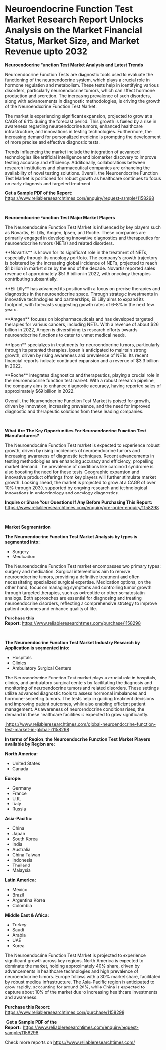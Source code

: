 <p><h1>Neuroendocrine Function Test Market Research Report Unlocks Analysis on the Market Financial Status, Market Size, and Market Revenue upto 2032</h1></p><p><strong>Neuroendocrine Function Test Market Analysis and Latest Trends</strong></p>
<p><p>Neuroendocrine Function Tests are diagnostic tools used to evaluate the functioning of the neuroendocrine system, which plays a crucial role in hormone regulation and metabolism. These tests help in identifying various disorders, particularly neuroendocrine tumors, which can affect hormone production and secretion. The increasing prevalence of such disorders, along with advancements in diagnostic methodologies, is driving the growth of the Neuroendocrine Function Test Market.</p><p>The market is experiencing significant expansion, projected to grow at a CAGR of 6.1% during the forecast period. This growth is fueled by a rise in awareness regarding neuroendocrine tumors, enhanced healthcare infrastructure, and innovations in testing technologies. Furthermore, the increasing demand for personalized medicine is prompting the development of more precise and effective diagnostic tests.</p><p>Trends influencing the market include the integration of advanced technologies like artificial intelligence and biomarker discovery to improve testing accuracy and efficiency. Additionally, collaborations between research institutions and pharmaceutical companies are enhancing the availability of novel testing solutions. Overall, the Neuroendocrine Function Test Market is positioned for robust growth as healthcare continues to focus on early diagnosis and targeted treatment.</p></p>
<p><strong>Get a Sample PDF of the Report:&nbsp;</strong> <a href="https://www.reliableresearchtimes.com/enquiry/request-sample/1158298?utm_campaign=3583&utm_medium=2&utm_source=Github&utm_content=ia&utm_term=21032025&utm_id=neuroendocrine-function-test">https://www.reliableresearchtimes.com/enquiry/request-sample/1158298</a></p>
<p>&nbsp;</p>
<p><strong>Neuroendocrine Function Test Major Market Players</strong></p>
<p><p>The Neuroendocrine Function Test Market is influenced by key players such as Novartis, Eli Lilly, Amgen, Ipsen, and Roche. These companies are primarily engaged in developing innovative diagnostics and therapeutics for neuroendocrine tumors (NETs) and related disorders.</p><p>**Novartis** is known for its significant role in the treatment of NETs, especially through its oncology portfolio. The company's growth trajectory is bolstered by the increasing global incidence of NETs, projected to reach $1 billion in market size by the end of the decade. Novartis reported sales revenue of approximately $51.6 billion in 2022, with oncology therapies contributing substantially.</p><p>**Eli Lilly** has advanced its position with a focus on precise therapies and diagnostics in the neuroendocrine space. Through strategic investments in innovative technologies and partnerships, Eli Lilly aims to expand its footprint, with forecasts suggesting growth rates of 6-8% in the next few years.</p><p>**Amgen** focuses on biopharmaceuticals and has developed targeted therapies for various cancers, including NETs. With a revenue of about $26 billion in 2022, Amgen is diversifying its research efforts towards neuroendocrine functions to cater to unmet medical needs.</p><p>**Ipsen** specializes in treatments for neuroendocrine tumors, particularly through its patented therapies. Ipsen is anticipated to maintain strong growth, driven by rising awareness and prevalence of NETs. Its recent financial reports indicate continued expansion and a revenue of $3.3 billion in 2022.</p><p>**Roche** integrates diagnostics and therapeutics, playing a crucial role in the neuroendocrine function test market. With a robust research pipeline, the company aims to enhance diagnostic accuracy, having reported sales of approximately $69 billion in 2022. </p><p>Overall, the Neuroendocrine Function Test Market is poised for growth, driven by innovation, increasing prevalence, and the need for improved diagnostic and therapeutic solutions from these leading companies.</p></p>
<p>&nbsp;</p>
<p><strong>What Are The Key Opportunities For Neuroendocrine Function Test Manufacturers?</strong></p>
<p><p>The Neuroendocrine Function Test market is expected to experience robust growth, driven by rising incidences of neuroendocrine tumors and increasing awareness of diagnostic techniques. Recent advancements in testing methodologies are enhancing accuracy and efficiency, propelling market demand. The prevalence of conditions like carcinoid syndrome is also boosting the need for these tests. Geographic expansion and innovative product offerings from key players will further stimulate market growth. Looking ahead, the market is projected to grow at a CAGR of over 10% through 2030, supported by ongoing research and technological innovations in endocrinology and oncology diagnostics.</p></p>
<p><strong>Inquire or Share Your Questions If Any Before Purchasing This Report:</strong> <a href="https://www.reliableresearchtimes.com/enquiry/pre-order-enquiry/1158298?utm_campaign=3583&utm_medium=2&utm_source=Github&utm_content=ia&utm_term=21032025&utm_id=neuroendocrine-function-test">https://www.reliableresearchtimes.com/enquiry/pre-order-enquiry/1158298</a></p>
<p>&nbsp;</p>
<p><strong>Market Segmentation</strong></p>
<p><strong>The Neuroendocrine Function Test Market Analysis by types is segmented into:</strong></p>
<p><ul><li>Surgery</li><li>Medication</li></ul></p>
<p><p>The Neuroendocrine Function Test market encompasses two primary types: surgery and medication. Surgical interventions aim to remove neuroendocrine tumors, providing a definitive treatment and often necessitating specialized surgical expertise. Medication options, on the other hand, focus on managing symptoms and controlling tumor growth through targeted therapies, such as octreotide or other somatostatin analogs. Both approaches are essential for diagnosing and treating neuroendocrine disorders, reflecting a comprehensive strategy to improve patient outcomes and enhance quality of life.</p></p>
<p><strong>Purchase this Report:&nbsp;</strong><a href="https://www.reliableresearchtimes.com/purchase/1158298?utm_campaign=3583&utm_medium=2&utm_source=Github&utm_content=ia&utm_term=21032025&utm_id=neuroendocrine-function-test">https://www.reliableresearchtimes.com/purchase/1158298</a></p>
<p>&nbsp;</p>
<p><strong>The Neuroendocrine Function Test Market Industry Research by Application is segmented into:</strong></p>
<p><ul><li>Hospitals</li><li>Clinics</li><li>Ambulatory Surgical Centers</li></ul></p>
<p><p>The Neuroendocrine Function Test market plays a crucial role in hospitals, clinics, and ambulatory surgical centers by facilitating the diagnosis and monitoring of neuroendocrine tumors and related disorders. These settings utilize advanced diagnostic tools to assess hormonal imbalances and hormone-secreting tumors. The tests help in guiding treatment decisions and improving patient outcomes, while also enabling efficient patient management. As awareness of neuroendocrine conditions rises, the demand in these healthcare facilities is expected to grow significantly.</p></p>
<p><a href="https://www.reliableresearchtimes.com/global-neuroendocrine-function-test-market-in-global-r1158298?utm_campaign=3583&utm_medium=2&utm_source=Github&utm_content=ia&utm_term=21032025&utm_id=neuroendocrine-function-test">&nbsp;https://www.reliableresearchtimes.com/global-neuroendocrine-function-test-market-in-global-r1158298</a></p>
<p><strong>In terms of Region, the Neuroendocrine Function Test Market Players available by Region are:</strong></p>
<p>
    <p> <strong> North America: </strong>
        <ul>
            <li>United States</li>
            <li>Canada</li>
        </ul>
        </p> 
    <p> <strong> Europe: </strong>
        <ul>
            <li>Germany</li>
            <li>France</li>
            <li>U.K.</li>
            <li>Italy</li>
            <li>Russia</li>
        </ul>
        </p> 
    <p> <strong> Asia-Pacific: </strong>
        <ul>
            <li>China</li>
            <li>Japan</li>
            <li>South Korea</li>
            <li>India</li>
            <li>Australia</li>
            <li>China Taiwan</li>
            <li>Indonesia</li>
            <li>Thailand</li>
            <li>Malaysia</li>
        </ul>
        </p> 
    <p> <strong> Latin America: </strong>
        <ul>
            <li>Mexico</li>
            <li>Brazil</li>
            <li>Argentina Korea</li>
            <li>Colombia</li>
        </ul>
        </p> 
    <p> <strong> Middle East & Africa: </strong>
        <ul>
            <li>Turkey</li>
            <li>Saudi</li>
            <li>Arabia</li>
            <li>UAE</li>
            <li>Korea</li>
        </ul>
    </p>
    </p>
<p><p>The Neuroendocrine Function Test Market is projected to experience significant growth across key regions. North America is expected to dominate the market, holding approximately 40% share, driven by advancements in healthcare technologies and high prevalence of neuroendocrine tumors. Europe follows with a 30% market share, facilitated by robust medical infrastructure. The Asia-Pacific region is anticipated to grow rapidly, accounting for around 20%, while China is expected to capture about 10% of the market due to increasing healthcare investments and awareness.</p></p>
<p><strong>Purchase this Report: </strong><a href="https://www.reliableresearchtimes.com/purchase/1158298?utm_campaign=3583&utm_medium=2&utm_source=Github&utm_content=ia&utm_term=21032025&utm_id=neuroendocrine-function-test">https://www.reliableresearchtimes.com/purchase/1158298</a></p>
<p>&nbsp;<strong>Get a Sample PDF of the Report:&nbsp;&nbsp;</strong><a href="https://www.reliableresearchtimes.com/enquiry/request-sample/1158298?utm_campaign=3583&utm_medium=2&utm_source=Github&utm_content=ia&utm_term=21032025&utm_id=neuroendocrine-function-test">https://www.reliableresearchtimes.com/enquiry/request-sample/1158298</a></p>
<p><strong></strong></p>
<p>Check more reports on <a href="https://www.reliableresearchtimes.com/?utm_campaign=3583&utm_medium=2&utm_source=Github&utm_content=ia&utm_term=21032025&utm_id=neuroendocrine-function-test">https://www.reliableresearchtimes.com/</a></p>